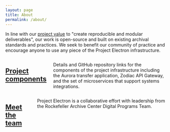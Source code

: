 ```yaml
---
layout: page
title: About
permalink: /about/
---
```


In line with our [project value](/project-values/) to "create reproducible and modular deliverables", our work is open-source and built on existing archival standards and practices. We seek to benefit our community of practice and encourage anyone to use any piece of the Project Electron infrastructure.

<div class="container">
  <div class= "twelve columns card">
    <h2>
      <a href="/components/">Project components</a>
    </h2>
    <p>Details and GitHub repository links for the components of the project infrastructure including the Aurora transfer application, Zodiac API Gateway, and the set of microservices that support systems integrations.</p>
  </div>

  <div class= "twelve columns card">
    <h2>
      <a href="/team/">Meet the team</a>
    </h2>
    <p>Project Electron is a collaborative effort with leadership from the Rockefeller Archive Center Digital Programs Team.</p>
  </div>
</div>
